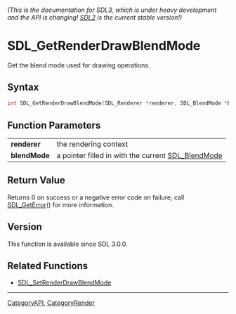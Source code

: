 ###### (This is the documentation for SDL3, which is under heavy development and the API is changing! [SDL2](https://wiki.libsdl.org/SDL2/) is the current stable version!)
# SDL_GetRenderDrawBlendMode

Get the blend mode used for drawing operations.

## Syntax

```c
int SDL_GetRenderDrawBlendMode(SDL_Renderer *renderer, SDL_BlendMode *blendMode);

```

## Function Parameters

|                   |                                                                     |
| ----------------- | ------------------------------------------------------------------- |
| **renderer**      | the rendering context                                               |
| **blendMode**     | a pointer filled in with the current [SDL_BlendMode](SDL_BlendMode) |

## Return Value

Returns 0 on success or a negative error code on failure; call
[SDL_GetError](SDL_GetError)() for more information.

## Version

This function is available since SDL 3.0.0.

## Related Functions

* [SDL_SetRenderDrawBlendMode](SDL_SetRenderDrawBlendMode)

----
[CategoryAPI](CategoryAPI), [CategoryRender](CategoryRender)

